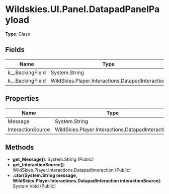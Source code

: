 ﻿# Wildskies.UI.Panel.DatapadPanelPayload

**Type**: Class

## Fields

| Name | Type | Access |
|------|------|--------|
| <Message>k__BackingField | System.String | Private |
| <InteractionSource>k__BackingField | WildSkies.Player.Interactions.DatapadInteraction | Private |

## Properties

| Name | Type | Access |
|------|------|--------|
| Message | System.String | Public |
| InteractionSource | WildSkies.Player.Interactions.DatapadInteraction | Public |

## Methods

- **get_Message()**: System.String (Public)
- **get_InteractionSource()**: WildSkies.Player.Interactions.DatapadInteraction (Public)
- **.ctor(System.String message, WildSkies.Player.Interactions.DatapadInteraction interactionSource)**: System.Void (Public)

